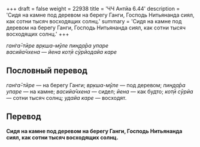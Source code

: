 +++
draft = false
weight = 22938
title = 'ЧЧ Антйа 6.44'
description = 'Сидя на камне под деревом на берегу Ганги, Господь Нитьянанда сиял, как сотни тысяч восходящих солнц.'
summary = 'Сидя на камне под деревом на берегу Ганги, Господь Нитьянанда сиял, как сотни тысяч восходящих солнц.'
+++

_ган̇га̄-тӣре вр̣кша-мӯле пин̣д̣а̄ра упаре  
васийа̄чхена_ — _йена кот̣ӣ сӯрйодайа каре_

## Пословный перевод

_ган̇га̄_\-_тӣре_ — на берегу Ганги; _вр̣кша_\-_мӯле_ — под деревом; _пин̣д̣а̄ра_ _упаре_ — на камне; _васийа̄чхена_ — сидел; _йена_ — как будто; _кот̣ӣ_ _сӯрйа_ — сотни тысяч солнц; _удайа_ _каре_ — восходят.

## Перевод

**Сидя на камне под деревом на берегу Ганги, Господь Нитьянанда сиял, как сотни тысяч восходящих солнц.**
